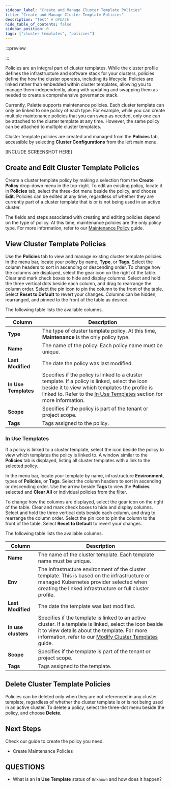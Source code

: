 ```yaml
---
sidebar_label: "Create and Manage Cluster Template Policies"
title: "Create and Manage Cluster Template Policies"
description: "Test" # UPDATE
hide_table_of_contents: false
sidebar_position: 0
tags: ["cluster templates", "policies"]
---
```


:::preview

:::

Policies are an integral part of cluster templates. While the cluster profile defines the infrastructure and software
stack for your clusters, policies define the how the cluster operates, including its lifecycle. Policies are linked
rather than embedded within cluster templates, allowing you to manage them independently, along with updating and
swapping them as needed to create a comprehensive governance stack.

Currently, Palette supports maintenance policies. Each cluster template can only be linked to one policy of each type.
For example, while you can create multiple maintenance policies that you can swap as needed, only one can be attached to
the cluster template at any time. However, the same policy can be attached to multiple cluster templates.

Cluster template policies are created and managed from the **Policies** tab, accessible by selecting **Cluster
Configurations** from the left main menu.

[INCLUDE SCREENSHOT HERE]

## Create and Edit Cluster Template Policies

Create a cluster template policy by making a selection from the **Create Policy** drop-down menu in the top-right. To
edit an existing policy, locate it in **Policies** tab, select the three-dot menu beside the policy, and choose
**Edit**. Policies can be edited at any time, regardless of whether they are currently part of a cluster template that
is or is not being used in an active cluster.

The fields and steps associated with creating and editing policies depend on the type of policy. At this time,
maintenance policies are the only policy type. For more information, refer to our
[Maintenance Policy](./maintenance-policy.md) guide.

## View Cluster Template Policies

Use the **Policies** tab to view and manage existing cluster template policies. In the menu bar, locate your policy by
name, **Type**, or **Tags**. Select the column headers to sort in ascending or descending order. To change how the
columns are displayed, select the gear icon on the right of the table. Clear and mark check boxes to hide and display
columns. Select and hold the three vertical dots beside each column, and drag to rearrange the column order. Select the
pin icon to pin the column to the front of the table. Select **Reset to Default** to revert your changes. Columns can be
hidden, rearranged, and pinned to the front of the table as desired.

The following table lists the available columns.

| **Column**           | **Description**                                                                                                                                                                                                                              |
| -------------------- | -------------------------------------------------------------------------------------------------------------------------------------------------------------------------------------------------------------------------------------------- |
| **Type**             | The type of cluster template policy. At this time, **Maintenance** is the only policy type.                                                                                                                                                  |
| **Name**             | The name of the policy. Each policy name must be unique.                                                                                                                                                                                     |
| **Last Modified**    | The date the policy was last modified.                                                                                                                                                                                                       |
| **In Use Templates** | Specifies if the policy is linked to a cluster template. If a policy is linked, select the icon beside it to view which templates the profile is linked to. Refer to the [In Use Templates](#in-use-templates) section for more information. |
| **Scope**            | Specifies if the policy is part of the tenant or project scope.                                                                                                                                                                              |
| **Tags**             | Tags assigned to the policy.                                                                                                                                                                                                                 |

### In Use Templates

If a policy is linked to a cluster template, select the icon beside the policy to view which templates the policy is
linked to. A window similar to the **Policies** tab is displayed, listing all cluster templates with a link to the
selected policy.

In the menu bar, locate your template by name, infrastructure **Environment**, types of **Policies**, or **Tags**.
Select the column headers to sort in ascending or descending order. Use the arrow beside **Tags** to view the
**Policies** selected and **Clear All** or individual policies from the filter.

To change how the columns are displayed, select the gear icon on the right of the table. Clear and mark check boxes to
hide and display columns. Select and hold the three vertical dots beside each column, and drag to rearrange the column
order. Select the pin icon to pin the column to the front of the table. Select **Reset to Default** to revert your
changes.

The following table lists the available columns.

| **Column**          | **Description**                                                                                                                                                                                                                                       |
| ------------------- | ----------------------------------------------------------------------------------------------------------------------------------------------------------------------------------------------------------------------------------------------------- |
| **Name**            | The name of the cluster template. Each template name must be unique.                                                                                                                                                                                  |
| **Env**             | The infrastructure environment of the cluster template. This is based on the infrastructure or managed Kubernetes provider selected when creating the linked infrastructure or full cluster profile.                                                  |
| **Last Modified**   | The date the template was last modified.                                                                                                                                                                                                              |
| **In use clusters** | Specifies if the template is linked to an active cluster. If a template is linked, select the icon beside it to view details about the template. For more information, refer to our [Modify Cluster Templates](../modify-cluster-templates.md) guide. |
| **Scope**           | Specifies if the template is part of the tenant or project scope.                                                                                                                                                                                     |
| **Tags**            | Tags assigned to the template.                                                                                                                                                                                                                        |

## Delete Cluster Template Policies

Policies can be deleted only when they are not referenced in any cluster template, regardless of whether the cluster
template is or is not being used in an active cluster. To delete a policy, select the three-dot menu beside the policy,
and choose **Delete**.

## Next Steps

Check our guide to create the policy you need.

- Create Maintenance Policies

## QUESTIONS

- What is an **In Use Template** status of `Unknown` and how does it happen?
